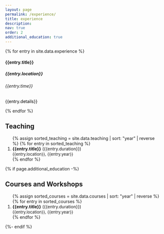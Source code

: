 ```yaml
---
layout: page
permalink: /experience/
title: experience
description:
nav: true
order: 2
additional_education: true
---
```

<div class="timeline">
  <div class="outer">
    {% for entry in site.data.experience %}
    <div class="timeline-card">
      <div class="timeline-info">
        <h4 class="timeline-title">{{entry.title}}</h4>
        <h5>{{entry.location}}</h5>
        <h6>{{entry.time}}</h6>
        <p style="color: black;">{{entry.details}}</p>
      </div>
    </div>
    {% endfor %}
  </div>
</div>

## Teaching
<div class="row">
  <div class="education col-sm-12">
	<ol>
		{% assign sorted_teaching = site.data.teaching | sort: "year" | reverse %}
		{% for entry in sorted_teaching %}
		<li>		
			<b>{{entry.title}}</b> ({{entry.duration}})<br>
			<span style="font-size: small;">{{entry.location}}, {{entry.year}}</span>
		    <!-- <span class="links">
		      {% if entry.content %}
		      [<a class="featured_content">content</a>]
		      {% endif %}
		      {% if entry.link %}
		      [<a href="{{entry.link}}" class="course_link">course page</a>]
		      {% endif %}
		      {% if entry.audit %}
		      [<a class="certificate">audit only</a>]
  		      {% elsif entry.certificate %}
		      [<a href="{{ entry.certificate | prepend: '/assets/pdf/' | relative_url }}" target="_blank" class="certificate">certificate</a>]
		      {% endif %}
		    </span>
		    {% if entry.content %}
	        <span class="featured_content hidden">
	    	  <p>{{entry.content}}</p>
			</span>
			{% endif %} -->
		</li>
		{% endfor %}
	</ol>
  </div>
</div>

{% if page.additional_education -%}
## Courses and Workshops
<div class="row">
  <div class="education col-sm-12">
	<ol>
		{% assign sorted_courses = site.data.courses | sort: "year" | reverse %}
		{% for entry in sorted_courses %}
		<li>		
			<b>{{entry.title}}</b> ({{entry.duration}})
            <br><span style="font-size: small;">{{entry.location}}, {{entry.year}}</span>
		    <!-- <span class="links">
		      {% if entry.content %}
		      [<a class="featured_content">content</a>]
		      {% endif %}
		      {% if entry.link %}
		      [<a href="{{entry.link}}" class="course_link">course page</a>]
		      {% endif %}
		      {% if entry.audit %}
		      [<a class="audit">audit only</a>]
  		      {% elsif entry.certificate %}
		      [<a href="{{ entry.certificate | prepend: '/assets/pdf/' | relative_url }}" target="_blank" class="certificate">certificate</a>]
		      {% endif %}
		    </span>
		    {% if entry.content %}
	        <span class="featured_content hidden">
	    	  <p>{{entry.content}}</p>
			</span>
			{% endif %} -->
		</li>
		{% endfor %}
	</ol>
  </div>
</div>
{%- endif %}